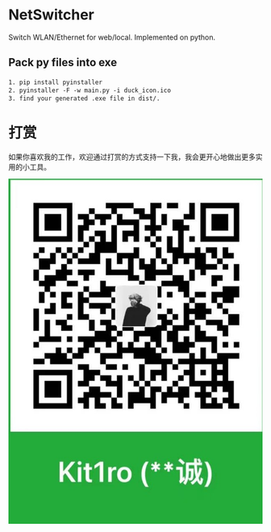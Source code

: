# NetSwitcher
Switch WLAN/Ethernet for web/local. Implemented on python.

## Pack py files into exe
```
1. pip install pyinstaller
2. pyinstaller -F -w main.py -i duck_icon.ico
3. find your generated .exe file in dist/.
``` 

# 打赏
如果你喜欢我的工作，欢迎通过打赏的方式支持一下我，我会更开心地做出更多实用的小工具。


![receive](QR.png "支持我")
